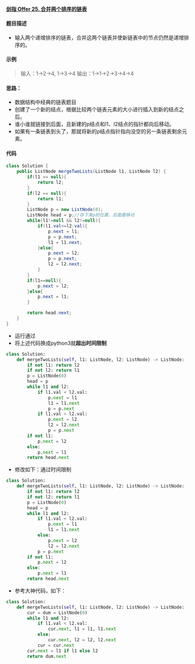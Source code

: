 #### [剑指 Offer 25. 合并两个排序的链表](https://leetcode-cn.com/problems/he-bing-liang-ge-pai-xu-de-lian-biao-lcof/)

#### 题目描述

- 输入两个递增排序的链表，合并这两个链表并使新链表中的节点仍然是递增排序的。

#### 示例

> 输入：1->2->4, 1->3->4
> 输出：1->1->2->3->4->4

#### 思路：

- 数据结构中经典的链表题目
- 创建了一个新的结点，根据比较两个链表元素的大小进行插入到新的结点之后。
- 谁小谁就链接到后面，且新建的p结点和l1、l2结点的指针都向后移动。
- 如果有一条链表到头了，那就将新的p结点指针指向没空的另一条链表剩余元素。

#### 代码

```java
class Solution {
    public ListNode mergeTwoLists(ListNode l1, ListNode l2) {
        if(l1 == null){
            return l2;
        }
        if(l2 == null){
            return l1;
        }
        ListNode p = new ListNode(0);
        ListNode head = p;//存下来p的位置，后面要移动
        while(l1!=null && l2!=null){
            if(l1.val<=l2.val){
                p.next = l1;
                p = p.next;
                l1 = l1.next;
            }else{
                p.next = l2;
                p = p.next;
                l2 = l2.next;
            }
        }
        if(l1==null){
            p.next = l2;
        }else{
            p.next = l1;
        }

        return head.next;
    }
}
```

- 运行通过
- 将上述代码换成python3就**超出时间限制**

```python
class Solution:
    def mergeTwoLists(self, l1: ListNode, l2: ListNode) -> ListNode:
        if not l1: return l2
        if not l2: return l1
        p = ListNode(0)
        head = p
        while l1 and l2:
            if l1.val < l2.val:
                p.next = l1
                l1 = l1.next
                p = p.next
            if l1.val > l2.val:
                p.next = l2
                l2 = l2.next
                p = p.next
        if not l1:
            p.next = l2
        else:
            p.next = l1
        return head.next
```

- 修改如下：通过时间限制

```python
class Solution:
    def mergeTwoLists(self, l1: ListNode, l2: ListNode) -> ListNode:
        if not l1: return l2
        if not l2: return l1
        p = ListNode(0)
        head = p
        while l1 and l2:
            if l1.val < l2.val:
                p.next = l1
                l1 = l1.next 
            else:
                p.next = l2
                l2 = l2.next
            p = p.next
        if not l1:
            p.next = l2
        else:
            p.next = l1
        return head.next
```



- 参考大神代码，如下：

```python
class Solution:
    def mergeTwoLists(self, l1: ListNode, l2: ListNode) -> ListNode:
        cur = dum = ListNode(0)
        while l1 and l2:
            if l1.val < l2.val:
                cur.next, l1 = l1, l1.next
            else:
                cur.next, l2 = l2, l2.next
            cur = cur.next
        cur.next = l1 if l1 else l2
        return dum.next
```


